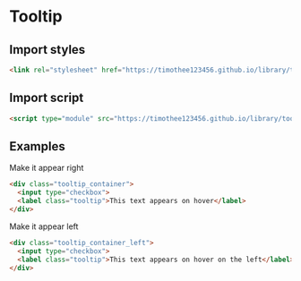 # Tooltip

## Import styles
```html
<link rel="stylesheet" href="https://timothee123456.github.io/library/tooltip/style.css">
```

## Import script
```html
<script type="module" src="https://timothee123456.github.io/library/tooltip/script.js"></script>
```

## Examples
Make it appear right
```html
<div class="tooltip_container">
  <input type="checkbox">
  <label class="tooltip">This text appears on hover</label>
</div>
```

Make it appear left
```html
<div class="tooltip_container_left">
  <input type="checkbox">
  <label class="tooltip">This text appears on hover on the left</label>
</div>
```
